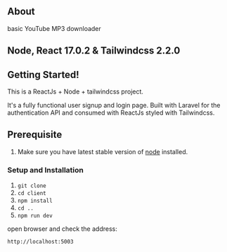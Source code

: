 

## About 


basic YouTube MP3 downloader

## Node, React 17.0.2 & Tailwindcss 2.2.0


## Getting Started!


This is a ReactJs + Node + tailwindcss project.

It's a fully functional user signup and login page. Built with Laravel for the authentication API and consumed with ReactJs styled with Tailwindcss.

## Prerequisite

1. Make sure you have latest stable version of [node](https://nodejs.org/en/download/) installed.

### Setup and Installation

1. `git clone`
2. `cd client`
3. `npm install`
4. `cd ..`
5. `npm run dev`

open browser and check the address:

`http://localhost:5003`